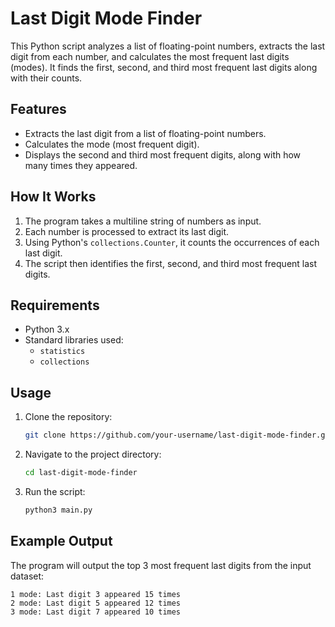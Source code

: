 # Last Digit Mode Finder

This Python script analyzes a list of floating-point numbers, extracts the last digit from each number, and calculates the most frequent last digits (modes). It finds the first, second, and third most frequent last digits along with their counts.

## Features

- Extracts the last digit from a list of floating-point numbers.
- Calculates the mode (most frequent digit).
- Displays the second and third most frequent digits, along with how many times they appeared.

## How It Works

1. The program takes a multiline string of numbers as input.
2. Each number is processed to extract its last digit.
3. Using Python's `collections.Counter`, it counts the occurrences of each last digit.
4. The script then identifies the first, second, and third most frequent last digits.

## Requirements

- Python 3.x
- Standard libraries used:
  - `statistics`
  - `collections`

## Usage

1. Clone the repository:
    ```bash
    git clone https://github.com/your-username/last-digit-mode-finder.git
    ```
2. Navigate to the project directory:
    ```bash
    cd last-digit-mode-finder
    ```
3. Run the script:
    ```bash
    python3 main.py
    ```

## Example Output

The program will output the top 3 most frequent last digits from the input dataset:

```text
1 mode: Last digit 3 appeared 15 times
2 mode: Last digit 5 appeared 12 times
3 mode: Last digit 7 appeared 10 times